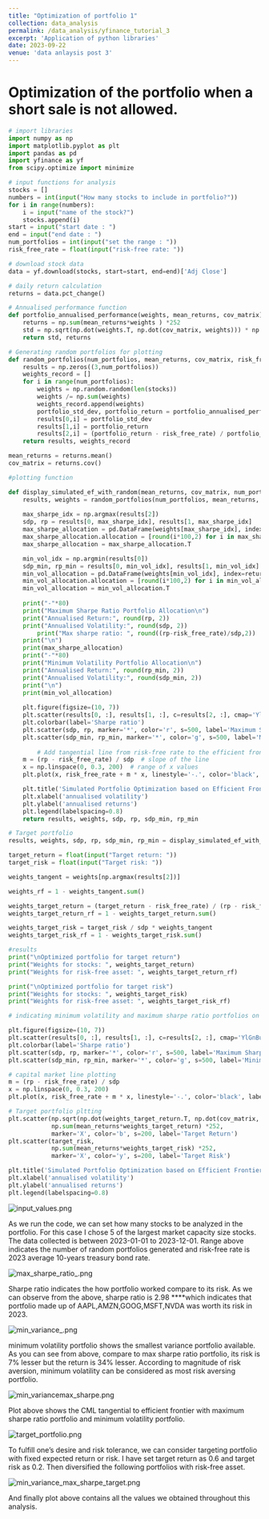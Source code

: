 ```yaml
---
title: "Optimization of portfolio 1"
collection: data_analysis
permalink: /data_analysis/yfinance_tutorial_3
excerpt: 'Application of python libraries'
date: 2023-09-22
venue: 'data anlaysis post 3'
---
```


# Optimization of the portfolio when a short sale is not allowed.

```python
# import libraries 
import numpy as np
import matplotlib.pyplot as plt
import pandas as pd
import yfinance as yf
from scipy.optimize import minimize

# input functions for analysis
stocks = []
numbers = int(input("How many stocks to include in portfolio?"))
for i in range(numbers):
    i = input("name of the stock?")
    stocks.append(i)
start = input("start date : ")
end = input("end date : ")
num_portfolios = int(input("set the range : "))
risk_free_rate = float(input("risk-free rate: "))

# download stock data
data = yf.download(stocks, start=start, end=end)['Adj Close']

# daily return calculation
returns = data.pct_change()

# Annualised performance function
def portfolio_annualised_performance(weights, mean_returns, cov_matrix):
    returns = np.sum(mean_returns*weights ) *252
    std = np.sqrt(np.dot(weights.T, np.dot(cov_matrix, weights))) * np.sqrt(252)
    return std, returns

# Generating random portfolios for plotting
def random_portfolios(num_portfolios, mean_returns, cov_matrix, risk_free_rate):
    results = np.zeros((3,num_portfolios))
    weights_record = []
    for i in range(num_portfolios):
        weights = np.random.random(len(stocks))
        weights /= np.sum(weights)
        weights_record.append(weights)
        portfolio_std_dev, portfolio_return = portfolio_annualised_performance(weights, mean_returns, cov_matrix)
        results[0,i] = portfolio_std_dev
        results[1,i] = portfolio_return
        results[2,i] = (portfolio_return - risk_free_rate) / portfolio_std_dev
    return results, weights_record

mean_returns = returns.mean()
cov_matrix = returns.cov()
```

```python
#plotting function

def display_simulated_ef_with_random(mean_returns, cov_matrix, num_portfolios, risk_free_rate):
    results, weights = random_portfolios(num_portfolios, mean_returns, cov_matrix, risk_free_rate)
    
    max_sharpe_idx = np.argmax(results[2])
    sdp, rp = results[0, max_sharpe_idx], results[1, max_sharpe_idx]
    max_sharpe_allocation = pd.DataFrame(weights[max_sharpe_idx], index=returns.columns, columns=['allocation'])
    max_sharpe_allocation.allocation = [round(i*100,2) for i in max_sharpe_allocation.allocation]
    max_sharpe_allocation = max_sharpe_allocation.T

    min_vol_idx = np.argmin(results[0])
    sdp_min, rp_min = results[0, min_vol_idx], results[1, min_vol_idx]
    min_vol_allocation = pd.DataFrame(weights[min_vol_idx], index=returns.columns, columns=['allocation'])
    min_vol_allocation.allocation = [round(i*100,2) for i in min_vol_allocation.allocation]
    min_vol_allocation = min_vol_allocation.T
    
    print("-"*80)
    print("Maximum Sharpe Ratio Portfolio Allocation\n")
    print("Annualised Return:", round(rp, 2))
    print("Annualised Volatility:", round(sdp, 2))
		print("Max sharpe ratio: ", round((rp-risk_free_rate)/sdp,2))
    print("\n")
    print(max_sharpe_allocation)
    print("-"*80)
    print("Minimum Volatility Portfolio Allocation\n")
    print("Annualised Return:", round(rp_min, 2))
    print("Annualised Volatility:", round(sdp_min, 2))
    print("\n")
    print(min_vol_allocation)
    
    plt.figure(figsize=(10, 7))
    plt.scatter(results[0, :], results[1, :], c=results[2, :], cmap='YlGnBu', marker='o', s=10, alpha=0.3)
    plt.colorbar(label='Sharpe ratio')
    plt.scatter(sdp, rp, marker='*', color='r', s=500, label='Maximum Sharpe ratio')
    plt.scatter(sdp_min, rp_min, marker='*', color='g', s=500, label='Minimum volatility')
		
		# Add tangential line from risk-free rate to the efficient frontier
    m = (rp - risk_free_rate) / sdp  # slope of the line
    x = np.linspace(0, 0.3, 200)  # range of x values
    plt.plot(x, risk_free_rate + m * x, linestyle='-.', color='black', label='Capital Market Line')

    plt.title('Simulated Portfolio Optimization based on Efficient Frontier')
    plt.xlabel('annualised volatility')
    plt.ylabel('annualised returns')
    plt.legend(labelspacing=0.8)
    return results, weights, sdp, rp, sdp_min, rp_min
```

```python
# Target portfolio
results, weights, sdp, rp, sdp_min, rp_min = display_simulated_ef_with_random(mean_returns, cov_matrix, num_portfolios, risk_free_rate)

target_return = float(input("Target return: "))
target_risk = float(input("Target risk: "))

weights_tangent = weights[np.argmax(results[2])]

weights_rf = 1 - weights_tangent.sum()

weights_target_return = (target_return - risk_free_rate) / (rp - risk_free_rate) * weights_tangent
weights_target_return_rf = 1 - weights_target_return.sum()

weights_target_risk = target_risk / sdp * weights_tangent
weights_target_risk_rf = 1 - weights_target_risk.sum()
```

```python
#results
print("\nOptimized portfolio for target return")
print("Weights for stocks: ", weights_target_return)
print("Weights for risk-free asset: ", weights_target_return_rf)

print("\nOptimized portfolio for target risk")
print("Weights for stocks: ", weights_target_risk)
print("Weights for risk-free asset: ", weights_target_risk_rf)
```

```python
# indicating minimum volatility and maximum sharpe ratio portfolios on the plot

plt.figure(figsize=(10, 7))
plt.scatter(results[0, :], results[1, :], c=results[2, :], cmap='YlGnBu', marker='o', s=10, alpha=0.3)
plt.colorbar(label='Sharpe ratio')
plt.scatter(sdp, rp, marker='*', color='r', s=500, label='Maximum Sharpe ratio')
plt.scatter(sdp_min, rp_min, marker='*', color='g', s=500, label='Minimum volatility')

# capital market line plotting
m = (rp - risk_free_rate) / sdp
x = np.linspace(0, 0.3, 200)
plt.plot(x, risk_free_rate + m * x, linestyle='-.', color='black', label='Capital Market Line')

# Target portfolio pltting
plt.scatter(np.sqrt(np.dot(weights_target_return.T, np.dot(cov_matrix, weights_target_return))) * np.sqrt(252),
            np.sum(mean_returns*weights_target_return) *252,
            marker='X', color='b', s=200, label='Target Return')
plt.scatter(target_risk,
            np.sum(mean_returns*weights_target_risk) *252,
            marker='X', color='y', s=200, label='Target Risk')

plt.title('Simulated Portfolio Optimization based on Efficient Frontier')
plt.xlabel('annualised volatility')
plt.ylabel('annualised returns')
plt.legend(labelspacing=0.8)
```

![input_values.png](https://github.com/Anderson-Shin/anderson-shin.github.io/blob/master/images/input_values.png?raw=True)

As we run the code, we can set how many stocks to be analyzed in the portfolio. For this case I chose 5 of the largest market capacity size stocks. The data collected is between 2023-01-01 to 2023-12-01. Range above indicates the number of random portfolios generated and risk-free rate is 2023 average 10-years treasury bond rate.

![max_sharpe_ratio_.png](https://github.com/Anderson-Shin/anderson-shin.github.io/blob/master/images/max_sharpe_ratio_.png?raw=True)

Sharpe ratio indicates the how portfolio worked compare to its risk. As we can observe from the above, sharpe ratio is 2.98 ****which indicates that portfolio made up of AAPL,AMZN,GOOG,MSFT,NVDA was worth its risk in 2023.

![min_variance_.png](https://github.com/Anderson-Shin/anderson-shin.github.io/blob/master/images/min_variance_.png?raw=True)

minimum volatility portfolio shows the smallest variance portfolio available. As you can see from above, compare to max sharpe ratio portfolio, its risk is 7% lesser but the return is 34% lesser. According to magnitude of risk aversion, minimum volatility can be considered as most risk aversing portfolio. 

![min_variancemax_sharpe.png](https://github.com/Anderson-Shin/anderson-shin.github.io/blob/master/images/min_variancemax_sharpe.png?raw=True)

Plot above shows the CML tangential to efficient frontier with maximum sharpe ratio portfolio and minimum volatility portfolio.

![target_portfolio.png](https://github.com/Anderson-Shin/anderson-shin.github.io/blob/master/images/target_portfolio.png?raw=True)

To fulfill one’s desire and risk tolerance, we can consider targeting portfolio with fixed expected return or risk. I have set target return as 0.6 and target risk as 0.2.  Then diversified the following portfolios with risk-free asset. 

![min_variance_max_sharpe_target.png](https://github.com/Anderson-Shin/anderson-shin.github.io/blob/master/images/min_variance_max_sharpe_target.png?raw=True)

And finally plot above contains all the values we obtained throughout this analysis.